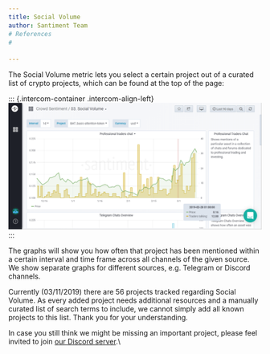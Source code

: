```yaml
---
title: Social Volume
author: Santiment Team
# References
#

---
```


The Social Volume metric lets you select a certain project out of a
curated list of crypto projects, which can be found at the top of the
page:

::: {.intercom-container .intercom-align-left}
![](15_sangraphs_social_volume.png)
:::

The graphs will show you how often that project has been mentioned
within a certain interval and time frame across all channels of the
given source. We show separate graphs for different sources, e.g.
Telegram or Discord channels.

Currently (03/11/2019) there are 56 projects tracked regarding Social
Volume. As every added project needs additional resources and a manually
curated list of search terms to include, we cannot simply add all known
projects to this list. Thank you for your understanding.

In case you still think we might be missing an important project, please
feel invited to join [our Discord
server](https://santiment.net/discord).\
